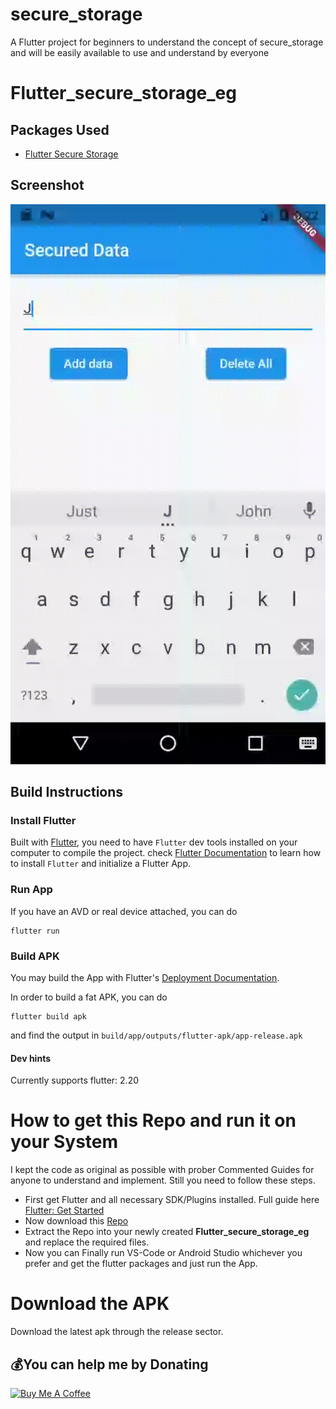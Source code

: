 # secure_storage

A Flutter project for beginners to understand the concept of secure_storage and will be easily available to use and understand by everyone

# Flutter_secure_storage_eg


## Packages Used

- [Flutter Secure Storage](https://pub.dev/packages/flutter_secure_storage)
 
 ## Screenshot

![](secure.gif)

## Build Instructions

### Install Flutter

Built with [Flutter](https://flutter.dev/), you need to have `Flutter` dev tools
installed on your computer to compile the project. check [Flutter Documentation](https://flutter.dev/docs)
 to learn how to install `Flutter` and initialize a Flutter App.
 
 
### Run App

If you have an AVD or real device attached, you can do

```
flutter run 
```

### Build APK

You may build the App with Flutter's [Deployment Documentation](https://flutter.dev/docs).

In order to build a fat APK, you can do 
```
flutter build apk
```
and find the output in `build/app/outputs/flutter-apk/app-release.apk`

#### Dev hints

Currently supports flutter: 2.20


# How to get this Repo and run it on your System

I kept the code as original as possible with prober Commented Guides for anyone to understand and implement. Still you need to follow these steps.
  - First get Flutter and all necessary SDK/Plugins installed. Full guide here [Flutter: Get Started](https://flutter.dev/docs/get-started/install)
  - Now download this [Repo](https://github.com/jinosh05/Flutter_secure_storage_eg/zip/master)
  - Extract the Repo into your newly created **Flutter_secure_storage_eg** and replace the required files.
  - Now you can Finally run VS-Code or Android Studio whichever you prefer and get the flutter packages and just run the App.
  
# Download the APK

Download the latest apk through the release sector.



 ## 💰You can help me by Donating 

<a href="https://www.buymeacoffee.com/jinosh" target="_blank"><img src="https://cdn.buymeacoffee.com/buttons/v2/default-yellow.png" alt="Buy Me A Coffee" style="height: 60px !important;width: 217px !important;" ></a>
